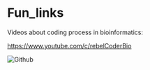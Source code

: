 # Fun_links

Videos about coding process in bioinformatics:

https://www.youtube.com/c/rebelCoderBio

![Github](https://miro.medium.com/max/1400/1*4TqPxia8Ih7vlqZOYYeLDA.png)
